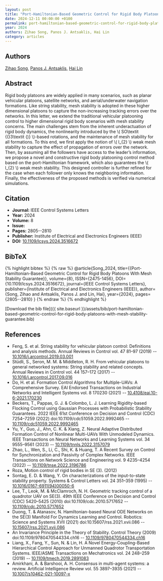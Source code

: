 ```yaml
---
layout: post
title: "Port-Hamiltonian-Based Geometric Control for Rigid Body Platoons With Mesh Stability Guarantee"
date: 2024-12-11 00:00:00 +0100
permalink: port-hamiltonian-based-geometric-control-for-rigid-body-platoons-with-mesh-stability-guarantee
year: 2024
authors: Zihao Song, Panos J. Antsaklis, Hai Lin
category: articles
---
```

 
## Authors
[Zihao Song](authors/zihao-song), [Panos J. Antsaklis](authors/panos-j-antsaklis), [Hai Lin](authors/hai-lin)
 
## Abstract
Rigid body platoons are widely applied in many scenarios, such as planar vehicular platoons, satellite networks, and aerial/underwater navigation formations. Like string stability, mesh stability is adopted in these higher dimensional platoons to capture the non-increasing tracking errors over the networks. In this letter, we extend the traditional vehicular platooning control to higher dimensional rigid body scenarios with mesh stability concerns. The main challenges stem from the inherent underactuation of rigid body dynamics, the nonlinearity introduced by the \\( SO\textit {(}3\textit {)} \\)-based rotations, and the maintenance of mesh stability for all formations. To this end, we first apply the notion of \\( l_{2} \\) weak mesh stability to capture the effect of propagation of errors over the network. Then, by assuming all the followers have access to the leader’s information, we propose a novel and constructive rigid body platooning control method based on the port-Hamiltonian framework, which also guarantees the \\( l_{2} \\) weak mesh stability. This designed controller is further refined for the case when each follower only knows the neighboring information. Finally, the effectiveness of the proposed methods is verified via numerical simulations.
 
## Citation
- **Journal:** IEEE Control Systems Letters
- **Year:** 2024
- **Volume:** 8
- **Issue:** 
- **Pages:** 2805--2810
- **Publisher:** Institute of Electrical and Electronics Engineers (IEEE)
- **DOI:** [10.1109/lcsys.2024.3516672](https://doi.org/10.1109/lcsys.2024.3516672)
 
## BibTeX
{% highlight bibtex %}
{% raw %}
@article{Song_2024,
  title={{Port-Hamiltonian-Based Geometric Control for Rigid Body Platoons With Mesh Stability Guarantee}},
  volume={8},
  ISSN={2475-1456},
  DOI={10.1109/lcsys.2024.3516672},
  journal={IEEE Control Systems Letters},
  publisher={Institute of Electrical and Electronics Engineers (IEEE)},
  author={Song, Zihao and Antsaklis, Panos J. and Lin, Hai},
  year={2024},
  pages={2805--2810}
}
{% endraw %}
{% endhighlight %}
 
[Download the bib file]({{ site.baseurl }}/assets/bib/port-hamiltonian-based-geometric-control-for-rigid-body-platoons-with-mesh-stability-guarantee.bib)
 
## References
- Feng, S. et al. String stability for vehicular platoon control: Definitions and analysis methods. Annual Reviews in Control vol. 47 81–97 (2019) -- [10.1016/j.arcontrol.2019.03.001](https://doi.org/10.1016/j.arcontrol.2019.03.001)
- Stüdli, S., Seron, M. M. & Middleton, R. H. From vehicular platoons to general networked systems: String stability and related concepts. Annual Reviews in Control vol. 44 157–172 (2017) -- [10.1016/j.arcontrol.2017.09.016](https://doi.org/10.1016/j.arcontrol.2017.09.016)
- Do, H. et al. Formation Control Algorithms for Multiple-UAVs: A Comprehensive Survey. EAI Endorsed Transactions on Industrial Networks and Intelligent Systems vol. 8 170230 (2021) -- [10.4108/eai.10-6-2021.170230](https://doi.org/10.4108/eai.10-6-2021.170230)
- Beckers, T., Pappas, G. J. & Colombo, L. J. Learning Rigidity-based Flocking Control using Gaussian Processes with Probabilistic Stability Guarantees. 2022 IEEE 61st Conference on Decision and Control (CDC) 7254–7259 (2022) doi:10.1109/cdc51059.2022.9992465 -- [10.1109/cdc51059.2022.9992465](https://doi.org/10.1109/cdc51059.2022.9992465)
- Yu, Y., Guo, J., Ahn, C. K. & Xiang, Z. Neural Adaptive Distributed Formation Control of Nonlinear Multi-UAVs With Unmodeled Dynamics. IEEE Transactions on Neural Networks and Learning Systems vol. 34 9555–9561 (2023) -- [10.1109/tnnls.2022.3157079](https://doi.org/10.1109/tnnls.2022.3157079)
- Zhao, L., Wen, S., Li, C., Shi, K. & Huang, T. A Recent Survey on Control for Synchronization and Passivity of Complex Networks. IEEE Transactions on Network Science and Engineering vol. 9 4235–4254 (2022) -- [10.1109/tnse.2022.3196786](https://doi.org/10.1109/tnse.2022.3196786)
- Roza, Motion control of rigid bodies in SE (3). (2012)
- Sontag, E. D. & Wang, Y. On characterizations of the input-to-state stability property. Systems &amp; Control Letters vol. 24 351–359 (1995) -- [10.1016/0167-6911(94)00050-6](https://doi.org/10.1016/0167-6911(94)00050-6)
- Lee, T., Leok, M. & McClamroch, N. H. Geometric tracking control of a quadrotor UAV on SE(3). 49th IEEE Conference on Decision and Control (CDC) 5420–5425 (2010) doi:10.1109/cdc.2010.5717652 -- [10.1109/cdc.2010.5717652](https://doi.org/10.1109/cdc.2010.5717652)
- Duong, T. & Atanasov, N. Hamiltonian-based Neural ODE Networks on the SE(3) Manifold For Dynamics Learning and Control. Robotics: Science and Systems XVII (2021) doi:10.15607/rss.2021.xvii.086 -- [10.15607/rss.2021.xvii.086](https://doi.org/10.15607/rss.2021.xvii.086)
- An Invariance Principle in the Theory of Stability. Control Theory (2009) doi:10.1109/9780470544334.ch16 -- [10.1109/9780470544334.ch16](https://doi.org/10.1109/9780470544334.ch16)
- Liang, X., Fang, Y., Sun, N. & Lin, H. A Novel Energy-Coupling-Based Hierarchical Control Approach for Unmanned Quadrotor Transportation Systems. IEEE/ASME Transactions on Mechatronics vol. 24 248–259 (2019) -- [10.1109/tmech.2019.2891083](https://doi.org/10.1109/tmech.2019.2891083)
- Amirkhani, A. & Barshooi, A. H. Consensus in multi-agent systems: a review. Artificial Intelligence Review vol. 55 3897–3935 (2021) -- [10.1007/s10462-021-10097-x](https://doi.org/10.1007/s10462-021-10097-x)

